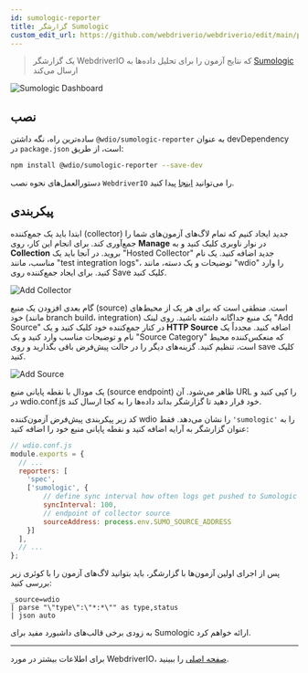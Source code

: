 ```yaml
---
id: sumologic-reporter
title: گزارشگر Sumologic
custom_edit_url: https://github.com/webdriverio/webdriverio/edit/main/packages/wdio-sumologic-reporter/README.md
---
```



> یک گزارشگر WebdriverIO که نتایج آزمون را برای تحلیل داده‌ها به [Sumologic](https://www.sumologic.com/) ارسال می‌کند

![Sumologic Dashboard](/img/sumologic.png "Sumologic Dashboard")

## نصب

ساده‌ترین راه، نگه داشتن `@wdio/sumologic-reporter` به عنوان devDependency در `package.json` است، از طریق:

```sh
npm install @wdio/sumologic-reporter --save-dev
```

دستورالعمل‌های نحوه نصب `WebdriverIO` را می‌توانید [اینجا](https://webdriver.io/docs/gettingstarted) پیدا کنید.

## پیکربندی

ابتدا باید یک جمع‌کننده (collector) جدید ایجاد کنیم که تمام لاگ‌های آزمون‌های شما را جمع‌آوری کند. برای انجام این کار، روی __Manage__ در نوار ناوبری کلیک کنید و به __Collection__ بروید. در آنجا باید یک "Hosted Collector" جدید اضافه کنید. یک نام مناسب، مانند "test integration logs"، توضیحات و یک دسته، مانند "wdio" را وارد کنید. برای ایجاد جمع‌کننده روی Save کلیک کنید.

![Add Collector](https://webdriver.io/images/sumo-collector.png "Add Collector")

گام بعدی افزودن یک منبع (source) است. منطقی است که برای هر یک از محیط‌های خود (مانند branch build، integration) یک منبع جداگانه داشته باشید. روی لینک "Add Source" در کنار جمع‌کننده خود کلیک کنید و یک __HTTP Source__ اضافه کنید. مجدداً یک نام و توضیحات مناسب وارد کنید و یک "Source Category" که منعکس‌کننده محیط است، تنظیم کنید. گزینه‌های دیگر را در حالت پیش‌فرض باقی بگذارید و روی save کلیک کنید.

![Add Source](https://webdriver.io/images/sumo-source.png "Add Source")

یک مودال با نقطه پایانی منبع (source endpoint) ظاهر می‌شود. آن URL را کپی کنید و در wdio.conf.js خود قرار دهید تا گزارشگر بداند داده‌ها را به کجا ارسال کند.

کد زیر پیکربندی پیش‌فرض آزمون‌کننده wdio را نشان می‌دهد. فقط `'sumologic'` را به عنوان گزارشگر به آرایه اضافه کنید و نقطه پایانی منبع خود را اضافه کنید:

```js
// wdio.conf.js
module.exports = {
  // ...
  reporters: [
    'spec',
    ['sumologic', {
        // define sync interval how often logs get pushed to Sumologic
        syncInterval: 100,
        // endpoint of collector source
        sourceAddress: process.env.SUMO_SOURCE_ADDRESS
    }]
  ],
  // ...
};
```

پس از اجرای اولین آزمون‌ها با گزارشگر، باید بتوانید لاگ‌های آزمون را با کوئری زیر بررسی کنید:

```
_source=wdio
| parse "\"type\":\"*:*\"" as type,status
| json auto
```

به زودی برخی قالب‌های داشبورد مفید برای Sumologic ارائه خواهم کرد.

----

برای اطلاعات بیشتر در مورد WebdriverIO، [صفحه اصلی](https://webdriver.io) را ببینید.